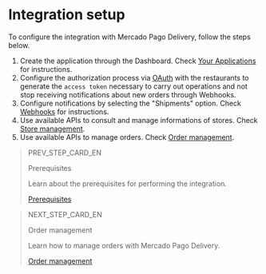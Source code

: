 # Integration setup

To configure the integration with Mercado Pago Delivery, follow the steps below.

1. Create the application through the Dashboard. Check [Your Applications](https://www.mercadopago[FAKER][URL][DOMAIN]/developers/en/guides/resources/dashboard/applications) for instructions.
2. Configure the authorization process via [OAuth](https://www.mercadopago[FAKER][URL][DOMAIN]/developers/en/guides/security/oauth/introduction) with the restaurants to generate the `access token` necessary to carry out operations and not stop receiving notifications about new orders through Webhooks.
3. Configure notifications by selecting the "Shipments" option. Check [Webhooks](https://www.mercadopago[FAKER][URL][DOMAIN]/developers/en/guides/notifications/webhooks/webhooks) for instructions.
4. Use available APIs to consult and manage informations of stores. Check [Store management](https://www.mercadopago[FAKER][URL][DOMAIN]/developers/en/guides/mp-delivery/store-management).
5. Use available APIs to manage orders. Check [Order management](https://www.mercadopago[FAKER][URL][DOMAIN]/developers/en/guides/mp-delivery/order-management).

> PREV_STEP_CARD_EN
>
> Prerequisites
>
> Learn about the prerequisites for performing the integration.
>
> [Prerequisites](https://www.mercadopago[FAKER][URL][DOMAIN]/developers/en/guides/mp-delivery/previous-requirements)

> NEXT_STEP_CARD_EN
>
> Order management
>
> Learn how to manage orders with Mercado Pago Delivery.
>
> [Order management](https://www.mercadopago[FAKER][URL][DOMAIN]/developers/en/guides/mp-delivery/order-management)
